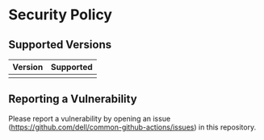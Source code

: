 # Security Policy

## Supported Versions

| Version | Supported          |
| ------- | ------------------ |
|         |

## Reporting a Vulnerability

Please report a vulnerability by opening an issue (https://github.com/dell/common-github-actions/issues) in this repository.
